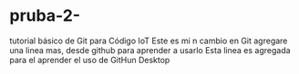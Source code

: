 # pruba-2-
tutorial básico de Git para Código IoT
Este es mi n cambio en Git 
agregare una linea mas, desde github para aprender a usarlo 
Esta linea es agregada para el aprender el uso de GitHun Desktop
